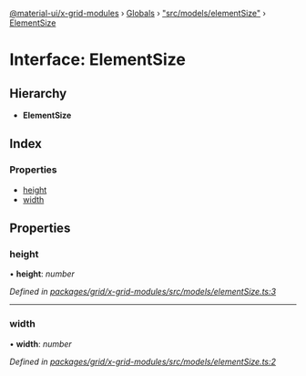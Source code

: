[@material-ui/x-grid-modules](../README.md) › [Globals](../globals.md) › ["src/models/elementSize"](../modules/_src_models_elementsize_.md) › [ElementSize](_src_models_elementsize_.elementsize.md)

# Interface: ElementSize

## Hierarchy

* **ElementSize**

## Index

### Properties

* [height](_src_models_elementsize_.elementsize.md#height)
* [width](_src_models_elementsize_.elementsize.md#width)

## Properties

###  height

• **height**: *number*

*Defined in [packages/grid/x-grid-modules/src/models/elementSize.ts:3](https://github.com/mui-org/material-ui-x/blob/a679779/packages/grid/x-grid-modules/src/models/elementSize.ts#L3)*

___

###  width

• **width**: *number*

*Defined in [packages/grid/x-grid-modules/src/models/elementSize.ts:2](https://github.com/mui-org/material-ui-x/blob/a679779/packages/grid/x-grid-modules/src/models/elementSize.ts#L2)*
